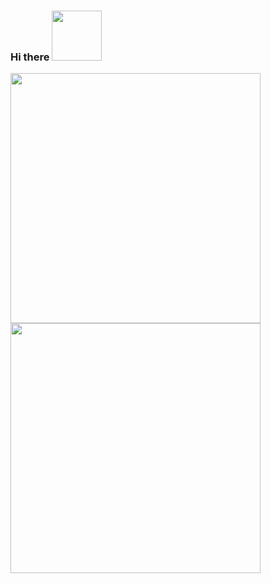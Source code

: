 ### Hi there <img src="https://media.giphy.com/media/mFSlq2cgOGCnp3jkdo/giphy.gif" width="80">
 
<center>
      <div>
                  <td><img width="400px" align="left" src="https://github-readme-stats.vercel.app/api?username=kpirap18&theme=dark&show_icons=true&hide_border=true&count_private=true&layout=compact" /> </td>
                  <td><img width="400px" align="left" src="https://github-readme-stats.vercel.app/api/top-langs/?username=kpirap18&theme=dark&count_private=true&hide=html&layout=compact" /> </td>
      </div>
</center>

<!--
**kpirap18/kpirap18** is a ✨ _special_ ✨ repository because its `README.md` (this file) appears on your GitHub profile.

Here are some ideas to get you started:

- 🔭 I’m currently working on ...
- 🌱 I’m currently learning ...
- 👯 I’m looking to collaborate on ...
- 🤔 I’m looking for help with ...
- 💬 Ask me about ...
- 📫 How to reach me: ...
- 😄 Pronouns: ...
- ⚡ Fun fact: ...
-->
